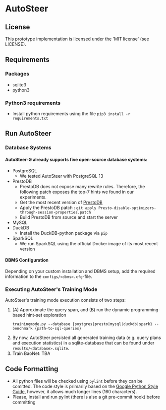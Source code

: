 # AutoSteer

## License

This prototype implementation is licensed under the 'MIT license' (see LICENSE).

## Requirements

### Packages

- sqlite3
- python3

### Python3 requirements

- Install python requirements using the file `pip3 install -r requirements.txt`

## Run AutoSteer

### Database Systems

#### AutoSteer-G already supports five open-source database systems:

- PostgreSQL
    - We tested AutoSteer with PostgreSQL 13
- PrestoDB
    - PrestoDB does not expose many rewrite rules. Therefore, the following patch exposes the top-7 hints we found in
      our experiments.
    - Get the most recent version of [PrestoDB](https://github.com/prestodb/presto)
    - Apply the PrestoDB patch : `git apply Presto-disable-optimizers-through-session-properties.patch`
    - Build PrestoDB from source and start the server
- MySQL
- DuckDB
    - Install the DuckDB-python package via `pip`
- SparkSQL
    - We run SparkSQL using the official Docker image of its most recent version

#### DBMS Configuration

Depending on your custom installation and DBMS setup, add the required information to the `configs/<dbms>.cfg`-file.

### Executing AutoSteer's Training Mode

AutoSteer's training mode execution consists of two steps:

1. (A) Approximate the query span, and (B) run the dynamic programming-based hint-set exploration 
   ```
   trainingmode.py --database {postgres|presto|mysql|duckdb|spark} --benchmark {path-to-sql-queries}
   ```
2. By now, AutoSteer persisted all generated training data (e.g. query plans and execution statistics) in a
   sqlite-database that can be found under `results/<database>.sqlite`.
3. Train BaoNet: TBA

## Code Formatting

- All python files will be checked using `pylint` before they can be comitted. The code style is primarily based on
  the [Google Python Style Guide](https://google.github.io/styleguide/pyguide.html), however, it allows much longer
  lines (160 characters).
- Please, install and run pylint (there is also a git pre-commit hook) before committing
